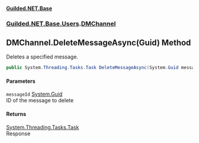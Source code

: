 
#### [Guilded.NET.Base](index 'index')
### [Guilded.NET.Base.Users](index#Guilded_NET_Base_Users 'Guilded.NET.Base.Users').[DMChannel](DMChannel 'Guilded.NET.Base.Users.DMChannel')
## DMChannel.DeleteMessageAsync(Guid) Method
Deletes a specified message.  
```csharp
public System.Threading.Tasks.Task DeleteMessageAsync(System.Guid messageId);
```

#### Parameters
<a name='Guilded_NET_Base_Users_DMChannel_DeleteMessageAsync(System_Guid)_messageId'></a>
`messageId` [System.Guid](https://docs.microsoft.com/en-us/dotnet/api/System.Guid 'System.Guid')  
ID of the message to delete
  

#### Returns
[System.Threading.Tasks.Task](https://docs.microsoft.com/en-us/dotnet/api/System.Threading.Tasks.Task 'System.Threading.Tasks.Task')  
Response
